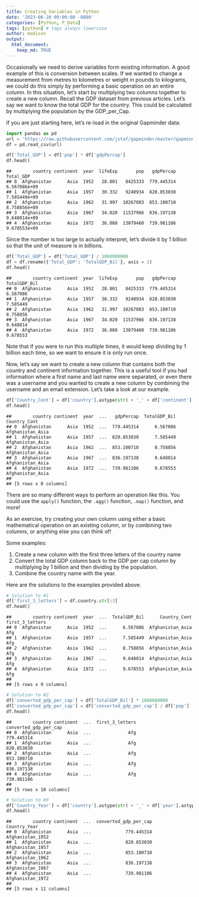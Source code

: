 ```yaml
---
title: Creating Variables in Python
date: '2023-06-20 09:00:00 -0800'
categories: [Python, P_Data]
tags: [python] # tags always lowercase
author: madison
output: 
  html_document:
    keep_md: TRUE
---
```




Occasionally we need to derive variables form existing information. A good example of this is conversion between scales. If we wanted to change a measurement from metres to kilometres or weight in pounds to kilograms, we could do this simply by performing a basic operation on an entire column. In this situation, let’s start by multiplying two columns together to create a new column. Recall the GDP dataset from previous articles. Let’s say we want to know the total GDP for the country. This could be calculated by multiplying the population by the GDP_per_Cap.

If you are just starting here, let’s re-load in the original Gapminder data:


```python
import pandas as pd
url = 'https://raw.githubusercontent.com/jstaf/gapminder/master/gapminder/gapminder.csv'
df = pd.read_csv(url)
```


```python
df['Total_GDP'] = df['pop'] * df['gdpPercap']
df.head()
```

```
##        country continent  year  lifeExp       pop   gdpPercap     Total_GDP
## 0  Afghanistan      Asia  1952   28.801   8425333  779.445314  6.567086e+09
## 1  Afghanistan      Asia  1957   30.332   9240934  820.853030  7.585449e+09
## 2  Afghanistan      Asia  1962   31.997  10267083  853.100710  8.758856e+09
## 3  Afghanistan      Asia  1967   34.020  11537966  836.197138  9.648014e+09
## 4  Afghanistan      Asia  1972   36.088  13079460  739.981106  9.678553e+09
```

Since the number is too large to actually interpret, let’s divide it by 1 billion so that the unit of measure is in billions.


```python
df['Total_GDP'] = df['Total_GDP'] / 1000000000
df = df.rename({'Total_GDP': 'TotalGDP_Bil'}, axis = 1)
df.head()
```

```
##        country continent  year  lifeExp       pop   gdpPercap  TotalGDP_Bil
## 0  Afghanistan      Asia  1952   28.801   8425333  779.445314      6.567086
## 1  Afghanistan      Asia  1957   30.332   9240934  820.853030      7.585449
## 2  Afghanistan      Asia  1962   31.997  10267083  853.100710      8.758856
## 3  Afghanistan      Asia  1967   34.020  11537966  836.197138      9.648014
## 4  Afghanistan      Asia  1972   36.088  13079460  739.981106      9.678553
```

Note that if you were to run this multiple times, it would keep dividing by 1 billion each time, so we want to ensure it is only run once.

Now, let’s say we want to create a new column that contains both the country and continent information together. This is a useful tool if you had information where a first name and last name were separated, or even there was a username and you wanted to create a new column by combining the username and an email extension. Let’s take a look at our example.


```python
df['Country_Cont'] = df['country'].astype(str) + '_' + df['continent']
df.head()
```

```
##        country continent  year  ...   gdpPercap  TotalGDP_Bil      Country_Cont
## 0  Afghanistan      Asia  1952  ...  779.445314      6.567086  Afghanistan_Asia
## 1  Afghanistan      Asia  1957  ...  820.853030      7.585449  Afghanistan_Asia
## 2  Afghanistan      Asia  1962  ...  853.100710      8.758856  Afghanistan_Asia
## 3  Afghanistan      Asia  1967  ...  836.197138      9.648014  Afghanistan_Asia
## 4  Afghanistan      Asia  1972  ...  739.981106      9.678553  Afghanistan_Asia
## 
## [5 rows x 8 columns]
```

There are so many different ways to perform an operation like this. You could use the `apply()` function, the `.agg()` function, `.map()` function, and more!

As an exercise, try creating your own column using either a basic mathematical operation on an existing column, or by combining two columns, or anything else you can think of!

Some examples:

1. Create a new column with the first three letters of the country name
2. Convert the total GDP column back to the GDP per cap column by multiplying by 1 billion and then dividing by the population.
3. Combine the country name with the year.

Here are the solutions to the examples provided above.


```python
# Solution to #1
df['first_3_letters'] = df.country.str[:3]
df.head()
```

```
##        country continent  year  ...  TotalGDP_Bil      Country_Cont  first_3_letters
## 0  Afghanistan      Asia  1952  ...      6.567086  Afghanistan_Asia              Afg
## 1  Afghanistan      Asia  1957  ...      7.585449  Afghanistan_Asia              Afg
## 2  Afghanistan      Asia  1962  ...      8.758856  Afghanistan_Asia              Afg
## 3  Afghanistan      Asia  1967  ...      9.648014  Afghanistan_Asia              Afg
## 4  Afghanistan      Asia  1972  ...      9.678553  Afghanistan_Asia              Afg
## 
## [5 rows x 9 columns]
```


```python
# Solution to #2
df['converted_gdp_per_cap'] = df['TotalGDP_Bil'] * 1000000000
df['converted_gdp_per_cap'] = df['converted_gdp_per_cap'] / df['pop']
df.head()
```

```
##        country continent  ...  first_3_letters  converted_gdp_per_cap
## 0  Afghanistan      Asia  ...              Afg             779.445314
## 1  Afghanistan      Asia  ...              Afg             820.853030
## 2  Afghanistan      Asia  ...              Afg             853.100710
## 3  Afghanistan      Asia  ...              Afg             836.197138
## 4  Afghanistan      Asia  ...              Afg             739.981106
## 
## [5 rows x 10 columns]
```


```python
# Solution to #3
df['Country_Year'] = df['country'].astype(str) + '_' + df['year'].astype(str)
df.head()
```

```
##        country continent  ...  converted_gdp_per_cap      Country_Year
## 0  Afghanistan      Asia  ...             779.445314  Afghanistan_1952
## 1  Afghanistan      Asia  ...             820.853030  Afghanistan_1957
## 2  Afghanistan      Asia  ...             853.100710  Afghanistan_1962
## 3  Afghanistan      Asia  ...             836.197138  Afghanistan_1967
## 4  Afghanistan      Asia  ...             739.981106  Afghanistan_1972
## 
## [5 rows x 11 columns]
```

